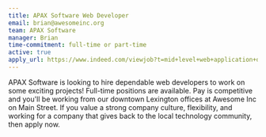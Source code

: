 ```yaml
---
title: APAX Software Web Developer
email: brian@awesomeinc.org
team: APAX Software
manager: Brian
time-commitment: full-time or part-time
active: true
apply_url: https://www.indeed.com/viewjob?t=mid+level+web+application+developer&jk=fe086b531b643587&_ga=2.184624107.372775977.1521548517-547005187.1521548517
---
```


APAX Software is looking to hire dependable web developers to work on some exciting projects! Full-time positions are available. Pay is competitive and you'll be working from our downtown Lexington offices at Awesome Inc on Main Street. If you value a strong company culture, flexibility, and working for a company that gives back to the local technology community, then apply now.